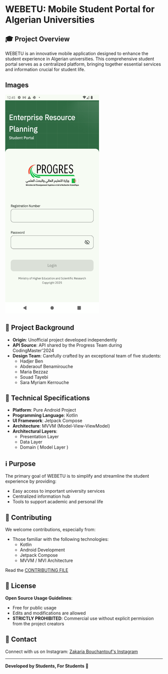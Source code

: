# WEBETU: Mobile Student Portal for Algerian Universities

## 🎓 Project Overview

WEBETU is an innovative mobile application designed to enhance the student experience in Algerian universities. This comprehensive student portal serves as a centralized platform, bringing together essential services and information crucial for student life.

## Images

<img src=".github/assets/app_login_screen.png" alt="Description" width="300" height="700">

## 🌟 Project Background

- **Origin**: Unofficial project developed independently
- **API Source**: API shared by the Progress Team during CodingMaster'2024
- **Design Team**: Carefully crafted by an exceptional team of five students:
    - Hadjer Ben
    - Abderaouf Benamirouche
    - Maria Bezzaz
    - Souad Tayebi
    - Sara Myriam Kerrouche


## 🚀 Technical Specifications

- **Platform**: Pure Android Project
- **Programming Language**: Kotlin
- **UI Framework**: Jetpack Compose
- **Architecture**: MVVM (Model-View-ViewModel)
- **Architectural Layers**:
    - Presentation Layer
    - Data Layer
    - Domain ( Model Layer )

## ℹ️ Purpose

The primary goal of WEBETU is to simplify and streamline the student experience by providing:
- Easy access to important university services
- Centralized information hub
- Tools to support academic and personal life

## 🤝 Contributing

We welcome contributions, especially from:
- Those familiar with the following technologies:
    - Kotlin
    - Android Development
    - Jetpack Compose
    - MVVM / MVI Architecture
  
Read the [CONTRIBUTING FILE](CONTRIBUTING.md)


## 📝 License

**Open Source Usage Guidelines**:
- Free for public usage
- Edits and modifications are allowed
- **STRICTLY PROHIBITED**: Commercial use without explicit permission from the project creators

## 👥 Contact

Connect with us on Instagram:
[Zakaria Bouchantouf's Instagram](https://www.instagram.com/bouchantoufzakaria/)

---

**Developed by Students, For Students** 🎉